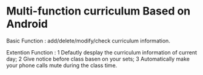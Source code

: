 Multi-function curriculum Based on Android
==========================================

Basic Function : 
add/delete/modify/check curriculum information.

Extention Function :
1 Defautly desplay the curriculum information of current day;
2 Give notice before class basen on your sets;
3 Automatically make your phone calls mute during the class time.
